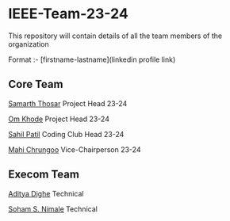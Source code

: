 # IEEE-Team-23-24

This repository will contain details of all the team members of the organization

Format :- [firstname-lastname](linkedin profile link)

## Core Team

[Samarth Thosar](https://www.linkedin.com/in/samarth-thosar/ "Open linkedin") Project Head 23-24

[Om Khode](https://www.linkedin.com/in/om-khode/) Project Head 23-24

[Sahil Patil](https://www.linkedin.com/in/sahil-patil-/) Coding Club Head 23-24

[Mahi Chrungoo](https://www.linkedin.com/in/mahi-chrungoo/) Vice-Chairperson 23-24

## Execom Team
[Aditya Dighe](https://www.linkedin.com/in/aditya-dighe/ "Open Linkedin" ) Technical

[Soham S. Nimale](https://www.linkedin.com/in/soham-nimale-500692257/ "Open Linkedin" ) Technical
